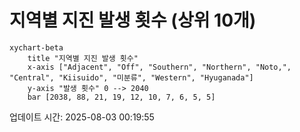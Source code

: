 # 지역별 지진 발생 횟수 (상위 10개)

```mermaid
xychart-beta
    title "지역별 지진 발생 횟수"
    x-axis ["Adjacent", "Off", "Southern", "Northern", "Noto,", "Central", "Kiisuido", "미분류", "Western", "Hyuganada"]
    y-axis "발생 횟수" 0 --> 2040
    bar [2038, 88, 21, 19, 12, 10, 7, 6, 5, 5]
```

업데이트 시간: 2025-08-03 00:19:55
